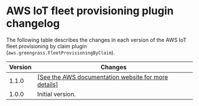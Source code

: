 # AWS IoT fleet provisioning plugin changelog<a name="fleet-provisioning-changelog"></a>

The following table describes the changes in each version of the AWS IoT fleet provisioning by claim plugin \(`aws.greengrass.FleetProvisioningByClaim`\)\.


|  Version  |  Changes  | 
| --- | --- | 
|  1\.1\.0  |  [\[See the AWS documentation website for more details\]](http://docs.aws.amazon.com/greengrass/v2/developerguide/fleet-provisioning-changelog.html)  | 
|  1\.0\.0  |  Initial version\.  | 
